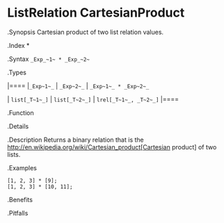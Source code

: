 # ListRelation CartesianProduct

.Synopsis
Cartesian product of two list relation values.

.Index
*

.Syntax
`_Exp_~1~ * _Exp_~2~`

.Types


|====
|`_Exp~1~_`      | `_Exp~2~_`     | `_Exp~1~_ * _Exp~2~_`  

| `list[_T~1~_]` | `list[_T~2~_]` | `lrel[_T~1~_, _T~2~_]` 
|====

.Function

.Details

.Description
Returns a binary relation that is the http://en.wikipedia.org/wiki/Cartesian_product[Cartesian product] of two lists.

.Examples
```rascal-shell
[1, 2, 3] * [9];
[1, 2, 3] * [10, 11];
```

.Benefits

.Pitfalls

